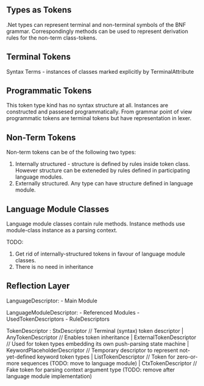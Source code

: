 ﻿Types as Tokens
---------------

.Net types can represent terminal and non-terminal symbols of the BNF grammar.
Correspondingly methods can be used to represent derivation rules for the
non-term class-tokens.

Terminal Tokens
----------------

Syntax Terms - instances of classes marked explicitly by TerminalAttribute

Programmatic Tokens
-------------------

This token type kind has no syntax structure at all. Instances are constructed and passesed programmatically.
From grammar point of view programmatic tokens are terminal tokens but have representation in lexer.

Non-Term Tokens
---------------

Non-term tokens can be of the following two types:
1. Internally structured - structure is defined by rules inside token class.
However structure can be exteneded by rules defined in participating language modules.
2. Externally structured. Any type can have structure defined in language module.

Language Module Classes
-----------------------

Language module classes contain rule methods.
Instance methods use module-class instance as a parsing context.

TODO: 
1. Get rid of internally-structured tokens in favour of language module classes.
2. There is no need in inheritance 

Reflection Layer
----------------

LanguageDescriptor:
	- Main Module

LanguageModuleDescriptor:
	- Referenced Modules
	- UsedTokenDescriptors
	- RuleDescriptors

TokenDescriptor
	: StxDescriptor                // Terminal (syntax) token descriptor
	| AnyTokenDescriptor           // Enables token inheritance
	| ExternalTokenDescriptor      // Used for token types embedding its own push-parsing state machine 
	| KeywordPlaceholderDescriptor // Temporary descriptor to represent not-yet-defined keyword token types
	| ListTokenDescriptor          // Token for zero-or-more sequences (TODO: move to language module)
	| CtxTokenDescriptor           // Fake token for parsing context argument type (TODO: remove after language module implementation)

